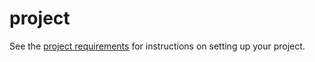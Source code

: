 # project


See the 
[project requirements](http://www.cs.hmc.edu/~benw/teaching/cs111_fa14/project.html) 
for instructions on setting up your project.
